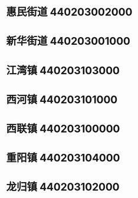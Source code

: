 # 惠民街道 440203002000
# 新华街道 440203001000
# 江湾镇 440203103000
# 西河镇 440203101000
# 西联镇 440203100000
# 重阳镇 440203104000
# 龙归镇 440203102000

